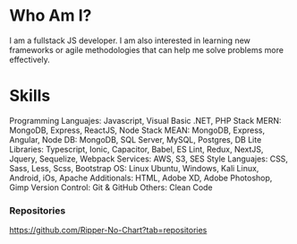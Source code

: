 # Who Am I?

I am a fullstack JS developer. I am also interested in learning new frameworks or agile methodologies that can help me solve problems more effectively.

# Skills

Programming Languajes: Javascript, Visual Basic .NET, PHP
Stack MERN: MongoDB, Express, ReactJS, Node
Stack MEAN: MongoDB, Express, Angular, Node
DB: MongoDB, SQL Server, MySQL, Postgres, DB Lite
Libraries: Typescript, Ionic, Capacitor, Babel, ES Lint, Redux, NextJS, Jquery, Sequelize, Webpack
Services: AWS, S3, SES
Style Languajes: CSS, Sass, Less, Scss, Bootstrap
OS: Linux Ubuntu, Windows, Kali Linux, Android, iOs, Apache
Additionals:  HTML, Adobe XD, Adobe Photoshop, Gimp
Version Control: Git & GitHub
Others: Clean Code

### Repositories
https://github.com/Ripper-No-Chart?tab=repositories
